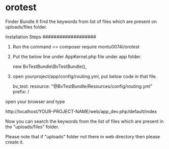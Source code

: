 # orotest

Finder Bundle It find the keywords from list of files which are present on uploads/files folder.

Installation Steps
###################

1) Run the command >> composer require montu0074i/orotest

2) Put the below line under AppKernel.php file under app folder.

   new BvTestBundle\BvTestBundle(),

3) open yourproject/app/config/routing.yml, put below code in that file.

   bv_test:
    resource: "@BvTestBundle/Resources/config/routing.yml"
    prefix:   /

open your browser and type

  http://localhost/YOUR-PROJECT-NAME/web/app_dev.php/default/index
  
  Now you can search the keywords from the list of files which are present in the "uploads/files" folder.
  
  Please note that if "uploads" folder not there in web directory then please create it.
  
